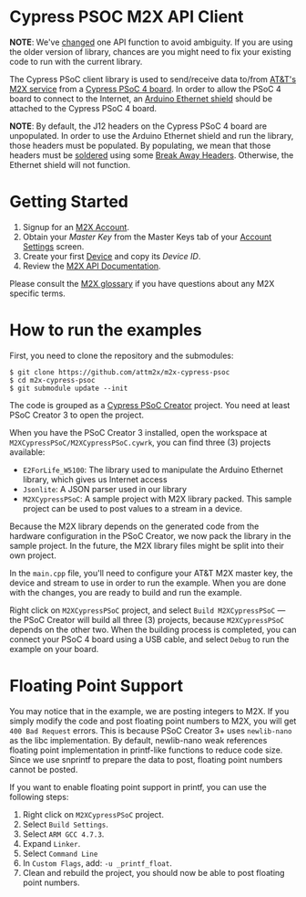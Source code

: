 Cypress PSOC M2X API Client
========================

**NOTE**: We've [changed](https://github.com/attm2x/m2x-cypress-psoc/commit/cbf291d11745fd1c6f3f0b00bd59ea4cab6d8279) one API function to avoid ambiguity. If you are using the older version of library, chances are you might need to fix your existing code to run with the current library.

The Cypress PSoC client library is used to send/receive data to/from [AT&amp;T's M2X service](https://m2x.att.com/) from a [Cypress PSoC 4 board](http://cypress.com/go/CY8CKIT-042). In order to allow the PSoC 4 board to connect to the Internet, an [Arduino Ethernet shield](http://arduino.cc/en/Main/ArduinoEthernetShield) should be attached to the Cypress PSoC 4 board.

**NOTE**: By default, the J12 headers on the Cypress PSoC 4 board are unpopulated. In order to use the Arduino Ethernet shield and run the library, those headers must be populated. By populating, we mean that those headers must be [soldered](https://learn.sparkfun.com/tutorials/how-to-solder---through-hole-soldering) using some [Break Away Headers](https://www.sparkfun.com/products/116). Otherwise, the Ethernet shield will not function.

Getting Started
==========================
1. Signup for an [M2X Account](https://m2x.att.com/signup).
2. Obtain your _Master Key_ from the Master Keys tab of your [Account Settings](https://m2x.att.com/account) screen.
2. Create your first [Device](https://m2x.att.com/devices) and copy its _Device ID_.
3. Review the [M2X API Documentation](https://m2x.att.com/developer/documentation/v2/overview).

Please consult the [M2X glossary](https://m2x.att.com/developer/documentation/v2/glossary) if you have questions about any M2X specific terms.

How to run the examples
=======================

First, you need to clone the repository and the submodules:

```
$ git clone https://github.com/attm2x/m2x-cypress-psoc
$ cd m2x-cypress-psoc
$ git submodule update --init
```

The code is grouped as a [Cypress PSoC Creator](http://www.cypress.com/psoccreator/) project. You need at least PSoC Creator 3 to open the project.

When you have the PSoC Creator 3 installed, open the workspace at `M2XCypressPSoC/M2XCypressPSoC.cywrk`, you can find three (3) projects available:

* `E2ForLife_W5100`: The library used to manipulate the Arduino Ethernet library, which gives us Internet access
* `Jsonlite`: A JSON parser used in our library
* `M2XCypressPSoC`: A sample project with M2X library packed. This sample project can be used to post values to a stream in a device.

Because the M2X library depends on the generated code from the hardware configuration in the PSoC Creator, we now pack the library in the sample project. In the future, the M2X library files might be split into their own project.

In the `main.cpp` file, you'll need to configure your AT&amp;T M2X master key, the device and stream to use in order to run the example. When you are done with the changes, you are ready to build and run the example.

Right click on `M2XCypressPSoC` project, and select `Build M2XCypressPSoC` — the PSoC Creator will build all three (3) projects, because `M2XCypressPSoC` depends on the other two. When the building process is completed, you can connect your PSoC 4 board using a USB cable, and select `Debug` to run the example on your board.

Floating Point Support
======================

You may notice that in the example, we are posting integers to M2X. If you simply modify the code and post floating point numbers to M2X, you will get `400 Bad Request` errors. This is because PSoC Creator 3+ uses `newlib-nano` as the libc implementation. By default, newlib-nano weak references floating point implementation in printf-like functions to reduce code size. Since we use snprintf to prepare the data to post, floating point numbers cannot be posted.

If you want to enable floating point support in printf, you can use the following steps:

1. Right click on `M2XCypressPSoC` project.
2. Select `Build Settings`.
3. Select `ARM GCC 4.7.3`.
4. Expand `Linker`.
5. Select `Command Line`
6. In `Custom Flags`, add: `-u _printf_float`.
7. Clean and rebuild the project, you should now be able to post floating point numbers.
